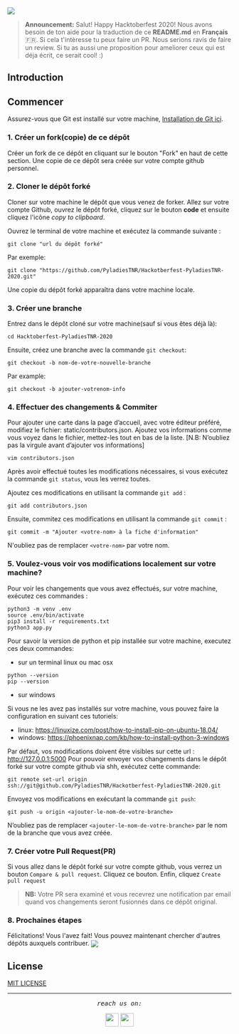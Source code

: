<img height=auto width=auto src="https://github.com/Mahalinoro/Hackotberfest-PyladiesTNR-2020/blob/main/public/main.png">

> **Announcement:** Salut! Happy Hacktoberfest 2020! Nous avons besoin de ton aide pour la traduction de ce **README.md** en **Français** :fr:. Si cela t'intèresse tu peux faire un PR. Nous serions ravis de faire un review. Si tu as aussi une proposition pour ameliorer ceux qui est déja écrit, ce serait cool! :)  

## Introduction

## Commencer
Assurez-vous que Git est installé sur votre machine, [Installation de Git ici](https://help.github.com/articles/set-up-git/).

### 1. Créer un fork(copie) de ce dépôt
Créer un fork de ce dépôt en cliquant sur le bouton "Fork" en haut de cette section.
Une copie de ce dépôt sera créée sur votre compte github personnel.

### 2. Cloner le dépôt forké
Cloner sur votre machine le dépôt que vous venez de forker. Allez sur votre compte Github, ouvrez le dépôt forké, cliquez sur le bouton **code** et ensuite cliquez l'icône _copy to clipboard_.

Ouvrez le terminal de votre machine et exécutez la commande suivante :

```
git clone "url du dépôt forké"
```

Par exemple:

```
git clone "https://github.com/PyladiesTNR/Hackotberfest-PyladiesTNR-2020.git"
```
Une copie du dépôt forké apparaîtra dans votre machine locale.

### 3. Créer une branche
Entrez dans le dépôt cloné sur votre machine(sauf si vous êtes déjà là):
```
cd Hacktoberfest-PyladiesTNR-2020
```
Ensuite, créez une branche avec la commande `git checkout`:

```
git checkout -b nom-de-votre-nouvelle-branche
```

Par example:
```
git checkout -b ajouter-votrenom-info
```
### 4. Effectuer des changements & Commiter
Pour ajouter une carte dans la page d’accueil, avec votre éditeur préféré, modifiez le fichier: static/contributors.json. Ajoutez vos informations comme vous voyez dans le fichier, mettez-les tout en bas de la liste. [N.B: N’oubliez pas la virgule avant d’ajouter vos informations]

```
vim contributors.json
````
Après avoir effectué toutes les modifications nécessaires, si vous exécutez la commande `git status`, vous les verrez toutes.

Ajoutez ces modifications en utilisant la commande `git add` :

```
git add contributors.json
```

Ensuite, commitez ces modifications en utilisant la commande `git commit` :

```
git commit -m "Ajouter <votre-nom> à la fiche d'information"
```
N'oubliez pas de remplacer `<votre-nom>` par votre nom.

### 5. Voulez-vous voir vos modifications localement sur votre machine?
Pour voir les changements que vous avez effectués, sur votre machine, exécutez ces commandes :

```
python3 -m venv .env
source .env/bin/activate
pip3 install -r requirements.txt
python3 app.py
```
Pour savoir la version de python et pip installée sur votre machine, executez ces deux commandes: 
- sur un terminal linux ou mac osx
```
python --version
pip --version
```
<!-- Ina ny an'i windows toa tsy misy? -->
- sur windows

Si vous ne les avez pas installés sur votre machine, vous pouvez faire la configuration en suivant ces tutoriels:
- linux: https://linuxize.com/post/how-to-install-pip-on-ubuntu-18.04/
- windows: https://phoenixnap.com/kb/how-to-install-python-3-windows

Par défaut, vos modifications doivent être visibles sur cette url :
http://127.0.0.1:5000 
Pour pouvoir envoyer vos changements dans le dépôt forké sur votre compte github via shh, exécutez cette commande:

```
git remote set-url origin ssh://git@github.com/PyladiesTNR/Hackotberfest-PyladiesTNR-2020.git
```
Envoyez vos modifications en exécutant la commande `git push`:

```
git push -u origin <ajouter-le-nom-de-votre-branche>
```

N’oubliez pas de remplacer `<ajouter-le-nom-de-votre-branche>` par le nom de la branche que vous avez créée.

### 7. Créer votre Pull Request(PR)
Si vous allez dans le dépôt forké sur votre compte github, vous verrez un bouton `Compare & pull request`. Cliquez ce bouton.
Enfin, cliquez `Create pull request`

> **NB:** Votre PR sera examiné et vous recevrez une notification par email quand vos changements seront fusionnés dans ce dépôt original.

### 8. Prochaines étapes
Félicitations! Vous l'avez fait! Vous pouvez maintenant chercher d'autres dépôts auxquels contribuer. 
<img align='center' height=auto width=auto src="https://media.giphy.com/media/3otPoS81loriI9sO8o/giphy.gif">

## License
[MIT LICENSE](https://github.com/PyladiesTNR/Hackotberfest-PyladiesTNR-2020/blob/main/LICENSE)


<hr></hr>      
<p align=center>
  <samp align=center><i>reach us on:</i></samp>
</p>

<p align=center>
  <a href="https://web.facebook.com/djangogirlsTNR"><img margin-right=20 height=30 width=30 src="https://github.com/Mahalinoro/Hackotberfest-PyladiesTNR-2020/blob/main/public/facebook.png"></a>
  <a href="https://twitter.com/PyladiesTNR"><img height=30 width=30 src="https://github.com/Mahalinoro/Hackotberfest-PyladiesTNR-2020/blob/main/public/twitterlight.png"></a>
</p>
